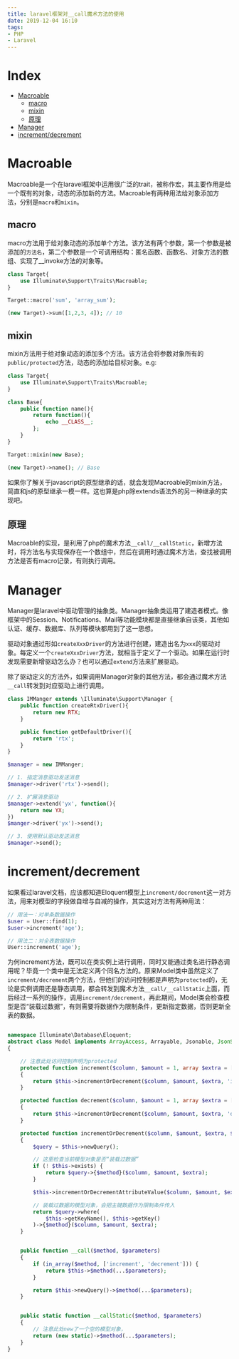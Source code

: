 ```yaml
---
title: laravel框架对__call魔术方法的使用
date: 2019-12-04 16:10
tags:
- PHP
- Laravel
---
```


# Index
 - [Macroable](#Macroable)
    - [macro](#macro)
    - [mixin](#mixin)
    - [原理](#原理)
 - [Manager](#Manager)
 - [increment/decrement](#increment/decrement)

# Macroable
Macroable是一个在laravel框架中运用很广泛的trait，被称作宏，其主要作用是给一个既有的对象，动态的添加新的方法。Macroable有两种用法给对象添加方法，分别是`macro`和`mixin`。

## macro
macro方法用于给对象动态的添加单个方法。该方法有两个参数，第一个参数是被添加的`方法名`，第二个参数是一个可调用结构：匿名函数、函数名、对象方法的数组、实现了__invoke方法的对象等。
```php
class Target{
    use Illuminate\Support\Traits\Macroable;
}

Target::macro('sum', 'array_sum');

(new Target)->sum([1,2,3, 4]); // 10
```

## mixin
mixin方法用于给对象动态的添加多个方法。该方法会将参数对象所有的`public/protected`方法，动态的添加给目标对象。e.g:

```php
class Target{
    use Illuminate\Support\Traits\Macroable;
}

class Base{
    public function name(){
        return function(){
            echo __CLASS__;
        };
    }
}

Target::mixin(new Base);

(new Target)->name(); // Base
```
如果你了解关于javascript的原型继承的话，就会发现Macroable的mixin方法，简直和js的原型继承一模一样。这也算是php除extends语法外的另一种继承的实现吧。

## 原理
Macroable的实现，是利用了php的魔术方法`__call/__callStatic`，新增方法时，将方法名与实现保存在一个数组中，然后在调用时通过魔术方法，查找被调用方法是否有macro记录，有则执行调用。

# Manager
Manager是laravel中驱动管理的抽象类。Manager抽象类运用了建造者模式。像框架中的Session、Notifications、Mail等功能模块都是直接继承自该类，其他如认证、缓存、数据库、队列等模块都用到了这一思想。

驱动对象通过形如`createXxxDriver`的方法进行创建，建造出名为`xxx`的驱动对象。每定义一个`createXxxDriver`方法，就相当于定义了一个驱动。如果在运行时发现需要新增驱动怎么办？也可以通过`extend`方法来扩展驱动。

除了驱动定义的方法外，如果调用Manager对象的其他方法，都会通过魔术方法`__call`转发到对应驱动上进行调用。

```php
class IMManger extends \Illuminate\Support\Manager {
    public function createRtxDriver(){
        return new RTX;
    }

    public function getDefaultDriver(){
        return 'rtx';
    }
}

$manager = new IMManger;

// 1. 指定消息驱动发送消息
$manager->driver('rtx')->send();

// 2. 扩展消息驱动
$manager->extend('yx', function(){
    return new YX;
})
$manger->driver('yx')->send();

// 3. 使用默认驱动发送消息
$manager->send();
```


# increment/decrement
如果看过laravel文档，应该都知道Eloquent模型上`increment/decrement`这一对方法，用来对模型的字段做自增与自减的操作，其实这对方法有两种用法：

```php
// 用法一：对单条数据操作
$user = User::find(1);
$user->increment('age');

// 用法二：对全表数据操作
User::increment('age');
```

为何increment方法，既可以在类实例上进行调用，同时又能通过类名进行静态调用呢？毕竟一个类中是无法定义两个同名方法的。原来Model类中虽然定义了`increment/decrement`两个方法，但他们的访问控制都是声明为`protected`的，无论是实例调用还是静态调用，都会转发到魔术方法`__call/__callStatic`上面，而后经过一系列的操作，调用`increment/decrement`，再此期间，Model类会检查模型是否“装载过数据”，有则需要将数据作为限制条件，更新指定数据，否则更新全表的数据。

```php

namespace Illuminate\Database\Eloquent;
abstract class Model implements ArrayAccess, Arrayable, Jsonable, JsonSerializable, QueueableEntity, UrlRoutable
{

    // 注意此处访问控制声明为protected
    protected function increment($column, $amount = 1, array $extra = [])
    {
        return $this->incrementOrDecrement($column, $amount, $extra, 'increment');
    }

    protected function decrement($column, $amount = 1, array $extra = [])
    {
        return $this->incrementOrDecrement($column, $amount, $extra, 'decrement');
    }

    protected function incrementOrDecrement($column, $amount, $extra, $method)
    {
        $query = $this->newQuery();

        // 这里检查当前模型对象是否“装载过数据”
        if (! $this->exists) {
            return $query->{$method}($column, $amount, $extra);
        }

        $this->incrementOrDecrementAttributeValue($column, $amount, $extra, $method);

        // 装载过数据的模型对象，会把主键数据作为限制条件传入
        return $query->where(
            $this->getKeyName(), $this->getKey()
        )->{$method}($column, $amount, $extra);
    }


    public function __call($method, $parameters)
    {
        if (in_array($method, ['increment', 'decrement'])) {
            return $this->$method(...$parameters);
        }

        return $this->newQuery()->$method(...$parameters);
    }


    public static function __callStatic($method, $parameters)
    {
        // 注意此处new了一个空的模型对象，
        return (new static)->$method(...$parameters);
    }
}
```